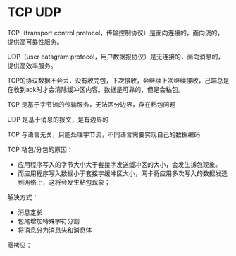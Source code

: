 # TCP UDP

TCP（transport control protocol，传输控制协议）是面向连接的，面向流的，提供高可靠性服务。

UDP（user datagram protocol，用户数据报协议）是无连接的，面向消息的，提供高效率服务。

TCP的协议数据不会丢，没有收完包，下次接收，会继续上次继续接收，己端总是在收到ack时才会清除缓冲区内容。数据是可靠的，但是会粘包。

TCP 是基于字节流的传输服务，无法区分边界，存在粘包问题

UDP 是基于消息的报文，是有边界的

TCP 与语言无关，只能处理字节流，不同语言需要实现自己的数据编码


TCP 粘包/分包的原因：
- 应用程序写入的字节大小大于套接字发送缓冲区的大小，会发生拆包现象。
- 而应用程序写入数据小于套接字缓冲区大小，网卡将应用多次写入的数据发送到网络上，这将会发生粘包现象；

解决方式：
- 消息定长
- 包尾增加特殊字符分割
- 将消息分为消息头和消息体

零拷贝：
